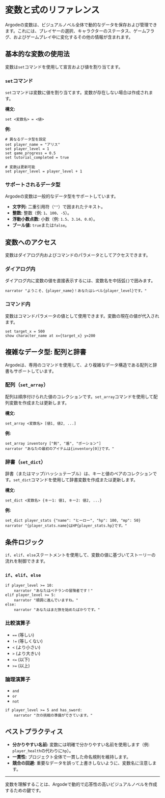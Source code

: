 # 変数と式のリファレンス

Argodeの変数は、ビジュアルノベル全体で動的なデータを保存および管理できます。これには、プレイヤーの選択、キャラクターのステータス、ゲームフラグ、およびゲームプレイ中に変化するその他の情報が含まれます。

## 基本的な変数の使用法

変数は`set`コマンドを使用して宣言および値を割り当てます。

### `set`コマンド

`set`コマンドは変数に値を割り当てます。変数が存在しない場合は作成されます。

**構文:**
```rgd
set <変数名> = <値>
```

**例:**

```rgd
# 異なるデータ型を設定
set player_name = "アリス"
set player_level = 1
set game_progress = 0.5
set tutorial_completed = true

# 変数は更新可能
set player_level = player_level + 1
```

### サポートされるデータ型

Argodeの変数は一般的なデータ型をサポートしています。

-   **文字列:** 二重引用符（`""`）で囲まれたテキスト。
-   **整数:** 整数（例: `1`、`100`、`-5`）。
-   **浮動小数点数:** 小数（例: `1.5`、`3.14`、`0.0`）。
-   **ブール値:** `true`または`false`。

## 変数へのアクセス

変数はダイアログ内およびコマンドのパラメータとしてアクセスできます。

### ダイアログ内

ダイアログ内に変数の値を直接表示するには、変数名を中括弧`{}`で囲みます。

```rgd
narrator "ようこそ、{player_name}！あなたはレベル{player_level}です。"
```

### コマンド内

変数はコマンドパラメータの値として使用できます。変数の現在の値が代入されます。

```rgd
set target_x = 500
show character_name at x={target_x} y=200
```

## 複雑なデータ型: 配列と辞書

Argodeは、専用のコマンドを使用して、より複雑なデータ構造である配列と辞書もサポートしています。

### 配列（`set_array`）

配列は順序付けられた値のコレクションです。`set_array`コマンドを使用して配列変数を作成または更新します。

**構文:**
```rgd
set_array <変数名> [値1, 値2, ...]
```

**例:**

```rgd
set_array inventory ["剣", "盾", "ポーション"]
narrator "あなたの最初のアイテムは{inventory[0]}です。"
```

### 辞書（`set_dict`）

辞書（またはマップ/ハッシュテーブル）は、キーと値のペアのコレクションです。`set_dict`コマンドを使用して辞書変数を作成または更新します。

**構文:**
```rgd
set_dict <変数名> {キー1: 値1, キー2: 値2, ...}
```

**例:**

```rgd
set_dict player_stats {"name": "ヒーロー", "hp": 100, "mp": 50}
narrator "{player_stats.name}はHP{player_stats.hp}です。"
```

## 条件ロジック

`if`、`elif`、`else`ステートメントを使用して、変数の値に基づいてストーリーの流れを制御できます。

### `if`、`elif`、`else`

```rgd
if player_level >= 10:
    narrator "あなたはベテランの冒険者です！"
elif player_level >= 5:
    narrator "順調に進んでいますね。"
else:
    narrator "あなたはまだ旅を始めたばかりです。"
```

### 比較演算子

-   `==` (等しい)
-   `!=` (等しくない)
-   `<` (より小さい)
-   `>` (より大きい)
-   `<=` (以下)
-   `>=` (以上)

### 論理演算子

-   `and`
-   `or`
-   `not`

```rgd
if player_level >= 5 and has_sword:
    narrator "次の挑戦の準備ができています。"
```

## ベストプラクティス

-   **分かりやすい名前:** 変数には明確で分かりやすい名前を使用します（例: `player_health`の代わりに`hp`）。
-   **一貫性:** プロジェクト全体で一貫した命名規則を維持します。
-   **競合の回避:** 重要なデータを誤って上書きしないように、変数名に注意します。

---

変数を理解することは、Argodeで動的で応答性の高いビジュアルノベルを作成するための鍵です。
